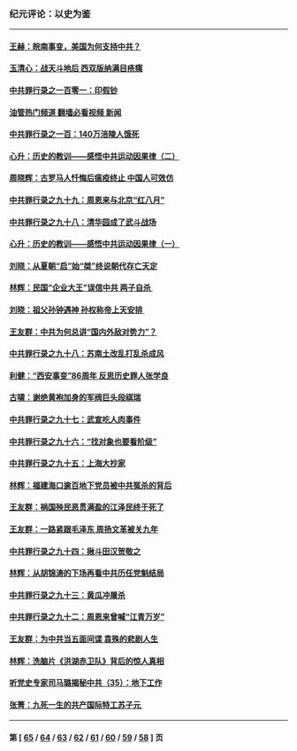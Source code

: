 ### 纪元评论：以史为鉴
---
#### [王赫：皖南事变，美国为何支持中共？](../../pages/nsc1028/n13897035.md?01020330) 
#### [玉清心：战天斗地后 西双版纳满目疮痍](../../pages/nsc1028/n13895566.md?01020330) 
#### [中共罪行录之一百零一：印假钞](../../pages/nsc1028/n13896066.md?01020330) 
#### [油管热门频道 翻墙必看视频 新闻](ok?01020330)
#### [中共罪行录之一百：140万涪陵人饿死](../../pages/nsc1028/n13892716.md?01020330) 
#### [心升：历史的教训——感悟中共运动因果律（二）](../../pages/nsc1028/n13892402.md?01020330) 
#### [周晓辉：古罗马人忏悔后瘟疫终止 中国人可效仿](../../pages/nsc1028/n13891767.md?01020330) 
#### [中共罪行录之九十九：周恩来与北京“红八月”](../../pages/nsc1028/n13892095.md?01020330) 
#### [中共罪行录之九十八：清华园成了武斗战场](../../pages/nsc1028/n13891003.md?01020330) 
#### [心升：历史的教训——感悟中共运动因果律（一）](../../pages/nsc1028/n13890731.md?01020330) 
#### [刘晓：从夏朝“启”始“桀”终说朝代存亡天定](../../pages/nsc1028/n13874028.md?01020330) 
#### [林辉：民国“企业大王”误信中共  两子自杀 ](../../pages/nsc1028/n13886313.md?01020330) 
#### [刘晓：祖父孙钟遇神 孙权称帝上天安排 ](../../pages/nsc1028/n13882761.md?01020330) 
#### [王友群：中共为何总讲“国内外敌对势力”？](../../pages/nsc1028/n13881858.md?01020330) 
#### [中共罪行录之九十八：苏南土改乱打乱杀成风](../../pages/nsc1028/n13881845.md?01020330) 
#### [利健：“西安事变”86周年 反思历史罪人张学良](../../pages/nsc1028/n13882019.md?01020330) 
#### [古啸：谢绝黄袍加身的军阀巨头段祺瑞](../../pages/nsc1028/n13881966.md?01020330) 
#### [中共罪行录之九十七：武宣吃人肉事件](../../pages/nsc1028/n13881566.md?01020330) 
#### [中共罪行录之九十六：“找对象也要看阶级”](../../pages/nsc1028/n13880181.md?01020330) 
#### [中共罪行录之九十五：上海大抄家](../../pages/nsc1028/n13879492.md?01020330) 
#### [林辉：福建海口逾百地下党员被中共冤杀的背后](../../pages/nsc1028/n13878946.md?01020330) 
#### [王友群：祸国殃民恶贯满盈的江泽民终于死了](../../pages/nsc1028/n13876096.md?01020330) 
#### [王友群：一路紧跟毛泽东 周扬文革被关九年](../../pages/nsc1028/n13873383.md?01020330) 
#### [中共罪行录之九十四：揪斗田汉贺敬之](../../pages/nsc1028/n13872944.md?01020330) 
#### [林辉：从胡锦涛的下场再看中共历任党魁结局](../../pages/nsc1028/n13872142.md?01020330) 
#### [中共罪行录之九十三：黄瓜冲屠杀](../../pages/nsc1028/n13872199.md?01020330) 
#### [中共罪行录之九十二：周恩来曾喊“江青万岁”](../../pages/nsc1028/n13869483.md?01020330) 
#### [王友群：为中共当五面间谍 袁殊的悲剧人生](../../pages/nsc1028/n13868782.md?01020330) 
#### [林辉：洗脑片《洪湖赤卫队》背后的惊人真相](../../pages/nsc1028/n13868674.md?01020330) 
#### [听党史专家司马璐揭秘中共（35）：地下工作](../../pages/nsc1028/n13866828.md?01020330) 
#### [张菁：九死一生的共产国际特工苏子元 ](../../pages/nsc1028/n13867901.md?01020330) 

---
#### 第 [ [65](./65.md?01020330) / [64](./64.md?01020330) / [63](./63.md?01020330) / [62](./62.md?01020330) / [61](./61.md?01020330) / [60](./60.md?01020330) / [59](./59.md?01020330) / [58](./58.md?01020330) ] 页
